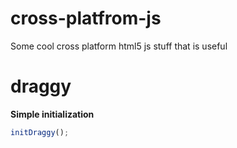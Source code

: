 # cross-platfrom-js
Some cool cross platform html5 js stuff that is useful

# draggy
**Simple initialization**

```javascript
initDraggy();
```

